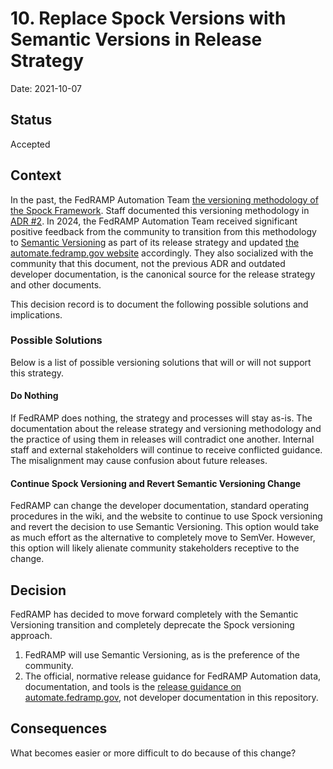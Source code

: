 # 10. Replace Spock Versions with Semantic Versions in Release Strategy

Date: 2021-10-07

## Status

Accepted

## Context

In the past, the FedRAMP Automation Team [the versioning methodology of the Spock Framework](https://spockframework.org/spock/docs/2.0/known_issues.html#_groovy_version_compatibility). Staff documented this versioning methodology in [ADR #2](https://github.com/GSA/fedramp-automation/blob/247f99a0e3a2cfa6b9e78dd7c18836cf008115b2/documents/adr/0002-git-release-version-strategy.md). In 2024, the FedRAMP Automation Team received significant positive feedback from the community to transition from this methodology to [Semantic Versioning](https://semver.org/) as part of its release strategy and updated [the automate.fedramp.gov website](https://automate.fedramp.gov/about/release/) accordingly. They also socialized with the community that this document, not the previous ADR and outdated developer documentation, is the canonical source for the release strategy and other documents.

This decision record is to document the following possible solutions and implications.

### Possible Solutions

Below is a list of possible versioning solutions that will or will not support this strategy.

#### Do Nothing

If FedRAMP does nothing, the strategy and processes will stay as-is. The documentation about the release strategy and versioning methodology and the practice of using them in releases will contradict one another. Internal staff and external stakeholders will continue to receive conflicted guidance. The misalignment may cause confusion about future releases.

#### Continue Spock Versioning and Revert Semantic Versioning Change

FedRAMP can change the developer documentation, standard operating procedures in the wiki, and the website to continue to use Spock versioning and revert the decision to use Semantic Versioning. This option would take as much effort as the alternative to completely move to SemVer. However, this option will likely alienate community stakeholders receptive to the change.

## Decision

FedRAMP has decided to move forward completely with the Semantic Versioning transition and completely deprecate the Spock versioning approach.

1. FedRAMP will use Semantic Versioning, as is the preference of the community.
2. The official, normative release guidance for FedRAMP Automation data, documentation, and tools is the [release guidance on automate.fedramp.gov](https://automate.fedramp.gov/about/release/), not developer documentation in this repository.

## Consequences

What becomes easier or more difficult to do because of this change?
